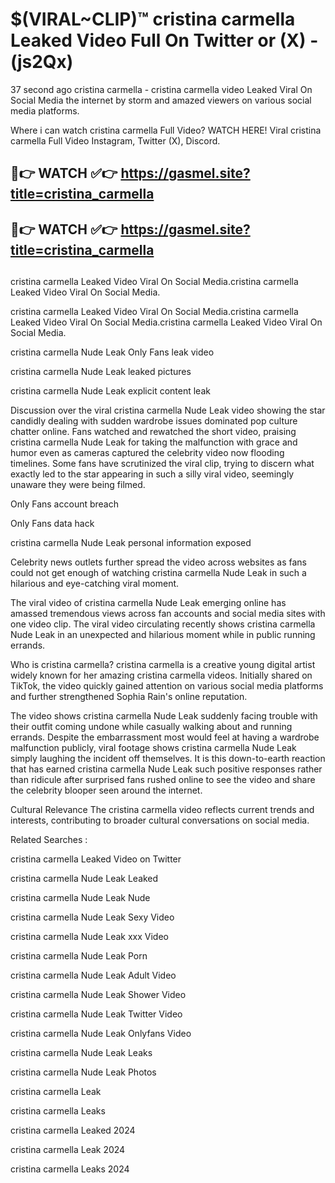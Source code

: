# $(VIRAL~CLIP)™ cristina carmella Leaked Video Full On Twitter or (X) -(js2Qx)
37 second ago cristina carmella - cristina carmella video Leaked Viral On Social Media the internet by storm and amazed viewers on various social media platforms.

Where i can watch cristina carmella Full Video? WATCH HERE! Viral cristina carmella Full Video Instagram, Twitter (X), Discord.

## 🔴👉 WATCH ✅👉 https://gasmel.site?title=cristina_carmella
## 🔴👉 WATCH ✅👉 https://gasmel.site?title=cristina_carmella
##
cristina carmella Leaked Video Viral On Social Media.cristina carmella Leaked Video Viral On Social Media.

cristina carmella Leaked Video Viral On Social Media.cristina carmella Leaked Video Viral On Social Media.cristina carmella Leaked Video Viral On Social Media.

cristina carmella Nude Leak Only Fans leak video

cristina carmella Nude Leak leaked pictures

cristina carmella Nude Leak explicit content leak

Discussion over the viral cristina carmella Nude Leak video showing the star candidly dealing with sudden wardrobe issues dominated pop culture chatter online. Fans watched and rewatched the short video, praising cristina carmella Nude Leak for taking the malfunction with grace and humor even as cameras captured the celebrity video now flooding timelines. Some fans have scrutinized the viral clip, trying to discern what exactly led to the star appearing in such a silly viral video, seemingly unaware they were being filmed.


Only Fans account breach

Only Fans data hack

cristina carmella Nude Leak personal information exposed

Celebrity news outlets further spread the video across websites as fans could not get enough of watching cristina carmella Nude Leak in such a hilarious and eye-catching viral moment.


The viral video of cristina carmella Nude Leak emerging online has amassed tremendous views across fan accounts and social media sites with one video clip. The viral video circulating recently shows cristina carmella Nude Leak in an unexpected and hilarious moment while in public running errands.


Who is cristina carmella? cristina carmella is a creative young digital artist widely known for her amazing cristina carmella videos. Initially shared on TikTok, the video quickly gained attention on various social media platforms and further strengthened Sophia Rain's online reputation.

The video shows cristina carmella Nude Leak suddenly facing trouble with their outfit coming undone while casually walking about and running errands. Despite the embarrassment most would feel at having a wardrobe malfunction publicly, viral footage shows cristina carmella Nude Leak simply laughing the incident off themselves. It is this down-to-earth reaction that has earned cristina carmella Nude Leak such positive responses rather than ridicule after surprised fans rushed online to see the video and share the celebrity blooper seen around the internet.

Cultural Relevance The cristina carmella video reflects current trends and interests, contributing to broader cultural conversations on social media.

Related Searches :

cristina carmella Leaked Video on Twitter

cristina carmella Nude Leak Leaked

cristina carmella Nude Leak Nude

cristina carmella Nude Leak Sexy Video

cristina carmella Nude Leak xxx Video

cristina carmella Nude Leak Porn

cristina carmella Nude Leak Adult Video

cristina carmella Nude Leak Shower Video

cristina carmella Nude Leak Twitter Video

cristina carmella Nude Leak Onlyfans Video

cristina carmella Nude Leak Leaks

cristina carmella Nude Leak Photos

cristina carmella Leak

cristina carmella Leaks

cristina carmella Leaked 2024

cristina carmella Leak 2024

cristina carmella Leaks 2024
